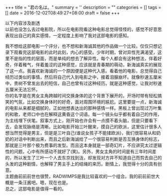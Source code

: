 
+++
title = "君の名は。"
summary = ''
description = ""
categories = []
tags = []
date = 2016-12-02T08:49:27+08:00
draft = false
+++

以下内容涉及剧透  
以前也没怎么去过电影院，所以在电影院看这种电影总觉得怪怪的，感觉不好意思表现出自己的真实感情，一定程度上影响了我对这部电影的感知。  

我不想给这部电影一个评分，也不想和新海诚其他的作品做一个比较。仅仅只想记录下观看完这部电影的此时此刻，内心的感受。少年时期，曾对异性充满渴望，这里不是指的性的层面，而是单纯的想去了解异性。每个人都会有这种想法，伴着好奇，伴着稚气，伴着羞涩的这种感觉，应该就是青春期的萌动，新海诚真实的展现了这一点。我喜欢新海诚的一个原因便是这种代入感。看着他的电影，总觉得自己经历过类似的事情，然后将自己代入到电影之中，接着泪腺崩坏。就像秒速五厘米中，贵树不曾发出去的短信，自己也曾有过这种经历。就是这种感觉，让我对秒速五厘米无法忘怀。  
你的名字是在男女主角跨越时间交换身体的这个背景下展开的，开场时带有轻松搞笑的气氛，比如交换身体时的好奇，面对周围环境的尴尬。这里要提一点，新海诚的电影从来都是细腻的，正如他想表达出的那种感情一样。黑板上曾出现过万叶集的和歌，老师口中也在解释这黄昏这个词语。每一个镜头似乎都有着自己的作用，为主线埋下伏笔。叙事方式上，刚开始也许会有一点摸不着头脑，但是只要看下去，会发现脉络是清晰。比如电影开始三叶醒来，摸自己的欧派，这里估计很多人想当然觉得是男主，但是是三叶自己(谁说女孩子不能揉欧派)，我们很容易从和奶奶的对话中判断出来，而且之后新海诚给了一个很容易判断是否互换身体的标志，那就是三叶那个极为费事的发型。而且这本身就是一部奇幻片，不应讲究太过逻辑性的问题，心中有所感动不就好了(笑)。另外，男女主角的时间是有三年时间差的，所以发生了三叶一个人去东京找到泷，却发现对方并不知道自己而剪去自己的头发的这种剧情，也解释了男主手上的结绳的来历。剧情上，我觉得十分的具有创意。    
主题曲前前前世也很赞，RADWIMPS是我比较喜欢的一个组合。我的前前前世大概是一条汪酱吧。嗯，现在也是。  
总之，这部电影是值得一看的。

    